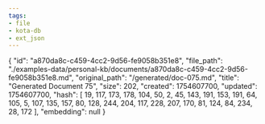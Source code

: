```yaml
---
tags:
- file
- kota-db
- ext_json
---
```

{
  "id": "a870da8c-c459-4cc2-9d56-fe9058b351e8",
  "file_path": "./examples-data/personal-kb/documents/a870da8c-c459-4cc2-9d56-fe9058b351e8.md",
  "original_path": "/generated/doc-075.md",
  "title": "Generated Document 75",
  "size": 202,
  "created": 1754607700,
  "updated": 1754607700,
  "hash": [
    19,
    117,
    173,
    178,
    104,
    50,
    2,
    45,
    143,
    191,
    153,
    191,
    64,
    105,
    5,
    107,
    135,
    157,
    80,
    128,
    244,
    204,
    117,
    228,
    207,
    170,
    81,
    124,
    84,
    234,
    28,
    172
  ],
  "embedding": null
}